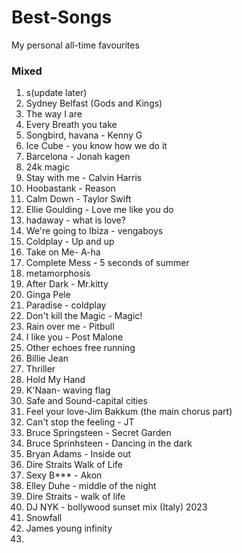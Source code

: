 # Best-Songs
My personal all-time favourites


### Mixed
1. s(update later)
2. Sydney Belfast (Gods and Kings)
3. The way I are
4. Every Breath you take
5. Songbird, havana - Kenny G
6. Ice Cube - you know how we do it
7. Barcelona - Jonah kagen
8. 24k magic
9. Stay with me - Calvin Harris
10. Hoobastank - Reason
12. Calm Down - Taylor Swift
13. Ellie Goulding - Love me like you do
14. hadaway - what is love?
15. We're going to Ibiza - vengaboys
16. Coldplay - Up and up
17. Take on Me- A-ha
18. Complete Mess - 5 seconds of summer
19. metamorphosis
20. After Dark - Mr.kitty
21. Ginga Pele
22. Paradise - coldplay
23. Don't kill the Magic - Magic!
24. Rain over me -  Pitbull
25. I like you - Post Malone
26. Other echoes free running
27. Billie Jean
28. Thriller
29. Hold My Hand
30. K'Naan- waving flag
31. Safe and Sound-capital cities
32. Feel your love-Jim Bakkum (the main chorus part)
33. Can't stop the feeling - JT
34. Bruce Springsteen - Secret Garden
35. Bruce Sprinhsteen - Dancing in the dark
36. Bryan Adams - Inside out
37. Dire Straits Walk of Life
38. Sexy B*** - Akon
39. Elley Duhe - middle of the night
40. Dire Straits - walk of life
41. DJ NYK - bollywood sunset mix (Italy) 2023
42. Snowfall
43. James young infinity
44. 


